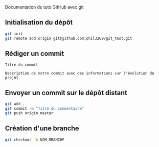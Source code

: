 Documentation du tuto GitHub avec git

## Initialisation du dépôt

```bash
git init
git remote add origin git@github.com:phil3269/git_test.git
```

## Rédiger un commit

```
Titre du commit

Description de notre commit avec des informations sur l'évolution du projet
```

## Envoyer un commit sur le dépôt distant

```bash
git add .
git commit -m "Titre du commentaire"
git push origin master
```

## Création d'une branche

```bash
git checkout -b NOM_BRANCHE
```